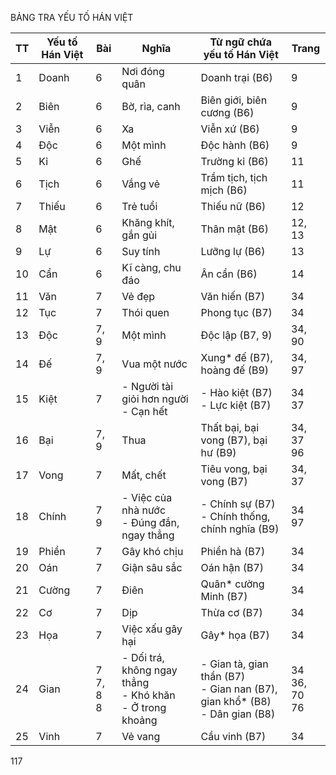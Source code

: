 BẢNG TRA YẾU TỐ HÁN VIỆT

TT | Yếu tố Hán Việt | Bài | Nghĩa | Từ ngữ chứa yếu tố Hán Việt | Trang
--- | --- | --- | --- | --- | ---
1 | Doanh | 6 | Nơi đóng quân | Doanh trại (B6) | 9
2 | Biên | 6 | Bờ, rìa, canh | Biên giới, biên cương (B6) | 9
3 | Viễn | 6 | Xa | Viễn xứ (B6) | 9
4 | Độc | 6 | Một mình | Độc hành (B6) | 9
5 | Kỉ | 6 | Ghế | Trường kỉ (B6) | 11
6 | Tịch | 6 | Vắng vẻ | Trầm tịch, tịch mịch (B6) | 11
7 | Thiếu | 6 | Trẻ tuổi | Thiếu nữ (B6) | 12
8 | Mật | 6 | Khăng khít, gắn gủi | Thân mật (B6) | 12, 13
9 | Lự | 6 | Suy tính | Lưỡng lự (B6) | 13
10 | Cẩn | 6 | Kĩ càng, chu đáo | Ân cẩn (B6) | 14
11 | Văn | 7 | Vẻ đẹp | Văn hiến (B7) | 34
12 | Tục | 7 | Thói quen | Phong tục (B7) | 34
13 | Độc | 7, 9 | Một mình | Độc lập (B7, 9) | 34, 90
14 | Đế | 7, 9 | Vua một nước | Xung* đế (B7), hoàng đế (B9) | 34, 97
15 | Kiệt | 7 | - Người tài giỏi hơn người<br>- Cạn hết | - Hào kiệt (B7)<br>- Lực kiệt (B7) | 34<br>37
16 | Bại | 7, 9 | Thua | Thất bại, bại vong (B7), bại hư (B9) | 34, 37<br>96
17 | Vong | 7 | Mất, chết | Tiêu vong, bại vong (B7) | 34, 37
18 | Chính | 7<br>9 | - Việc của nhà nước<br>- Đúng đắn, ngay thẳng | - Chính sự (B7)<br>- Chính thống, chính nghĩa (B9) | 34<br>97
19 | Phiền | 7 | Gây khó chịu | Phiền hà (B7) | 34
20 | Oán | 7 | Giận sâu sắc | Oán hận (B7) | 34
21 | Cường | 7 | Điên | Quân* cường Minh (B7) | 34
22 | Cơ | 7 | Dịp | Thừa cơ (B7) | 34
23 | Họa | 7 | Việc xấu gây hại | Gây* họa (B7) | 34
24 | Gian | 7<br>7, 8<br>8 | - Dối trá, không ngay thẳng<br>- Khó khăn<br>- Ở trong khoảng | - Gian tà, gian thần (B7)<br>- Gian nan (B7), gian khổ* (B8)<br>- Dân gian (B8) | 34<br>36, 70<br>76
25 | Vinh | 7 | Vẻ vang | Cầu vinh (B7) | 34

117
